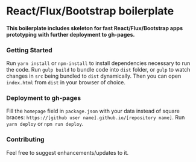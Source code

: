 # React/Flux/Bootstrap boilerplate

#### This boilerplate includes skeleton for fast React/Flux/Bootstrap apps prototyping with further deployment to gh-pages. 

### Getting Started
Run `yarn install` or `npm-install` to install dependencies necessary to run the code. Run `gulp build` to bundle code into `dist` folder, or `gulp` to watch changes in `src` being bundled to `dist` dynamically. Then you can open `index.html` from `dist` in your browser of choice.

### Deployment to gh-pages
Fill the `homepage` field in `package.json` with your data instead of square braces: `https://[github user name].github.io/[repository name]`. Run `yarn deploy` or `npm run deploy`.

### Contributing
Feel free to suggest enhancements/updates to it.